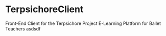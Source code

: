 # TerpsichoreClient
Front-End Client for the Terpsichore Project E-Learning Platform for Ballet Teachers
 asdsdf